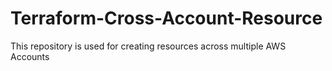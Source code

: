 # Terraform-Cross-Account-Resource
This repository is used for creating resources across multiple AWS Accounts
